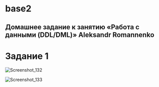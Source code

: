 # base2


## Домашнее задание к занятию «Работа с данными (DDL/DML)» Aleksandr Romannenko

# Задание 1



![Screenshot_132](https://github.com/user-attachments/assets/6f83c599-b149-455a-b889-1d2ef2500570)


![Screenshot_133](https://github.com/user-attachments/assets/fef62bba-4879-4cf9-bd60-b51d010c10c7)



